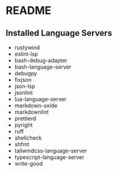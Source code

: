 # README

## Installed Language Servers

- rustywind
- eslint-lsp
- bash-debug-adapter
- bash-language-server
- debugpy
- fixjson
- json-lsp
- jsonlint
- lua-language-server
- markdown-oxide
- markdownlint
- prettierd
- pyright
- ruff
- shellcheck
- shfmt
- tailwindcss-language-server
- typescript-language-server
- write-good
